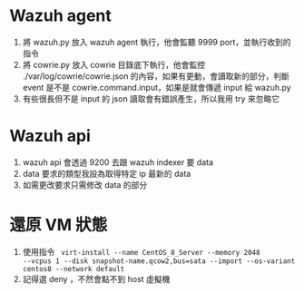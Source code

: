 # Wazuh agent
1. 將 wazuh.py 放入 wazuh agent 執行，他會監聽 9999 port，並執行收到的指令
2. 將 cowrie.py 放入 cowrie 目錄底下執行，他會監控 ./var/log/cowrie/cowrie.json 的內容，如果有更動，會讀取新的部分，判斷 event 是不是 cowrie.command.input，如果是就會傳遞 input 給 wazuh.py
3. 有些很長但不是 input 的 json 讀取會有錯誤產生，所以我用 try 來忽略它

# Wazuh api
1. wazuh api 會透過 9200 去跟 wazuh indexer 要 data
2. data 要求的類型我設為取得特定 ip 最新的 data
3. 如需更改要求只需修改 data 的部分

# 還原 VM 狀態
1. 使用指令 <code> virt-install --name CentOS_8_Server --memory 2048 --vcpus 1 --disk snapshot-name.qcow2,bus=sata --import --os-variant centos8 --network default </code>
2. 記得選 deny ，不然會點不到 host 虛擬機
